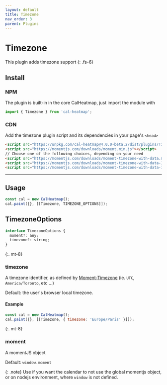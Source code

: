```yaml
---
layout: default
title: Timezone
nav_order: 3
parent: Plugins
---
```


# Timezone

This plugin adds timezone support
{: .fs-6}

## Install

### NPM

The plugin is built-in in the core CalHeatmap, just import the module with

```js
import { Timezone } from 'cal-heatmap';
```

### CDN

Add the timezone plugin script and its dependencies in your page's `<head>`

```html
<script src="https://unpkg.com/cal-heatmap@4.0.0-beta.2/dist/plugins/Timezone.min.js"></script>
<script src="https://momentjs.com/downloads/moment.min.js"></script>
// Choose one of the following choices, depending on your need
<script src="https://momentjs.com/downloads/moment-timezone-with-data.min.js"></script>
<script src="https://momentjs.com/downloads/moment-timezone-with-data-1970-2030.js"></script>
<script src="https://momentjs.com/downloads/moment-timezone-with-data-10-year-range.js"></script>
```

<hr/>

## Usage

```js
const cal = new CalHeatmap();
cal.paint({}, [[Timezone, TIMEZONE_OPTIONS]]);
```

## TimezoneOptions

```js
interface TimezoneOptions {
  moment?: any;
  timezone?: string;
}
```

{:. mt-8}

### timezone

A timezone identifier, as defined by [Moment-Timezone](https://momentjs.com/timezone/docs/#/using-timezones/) (ie. `UTC`, `America/Toronto`, etc ...)

Default: the user's browser local timezone.

#### Example

```js
const cal = new CalHeatmap();
cal.paint({}, [[Timezone, { timezone: 'Europe/Paris' }]]);
```

{:. mt-8}

### moment

A momentJS object

Default: `window.moment`

{: .note}
Use if you want the calendar to not use the global momentjs object,
or on nodejs environment, where `window` is not defined.

